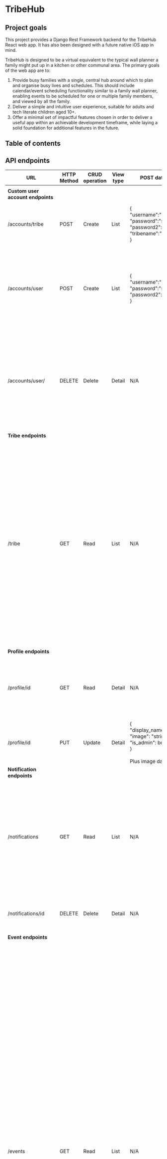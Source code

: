 # TribeHub

## Project goals

This project provides a Django Rest Framework backend for the TribeHub React web app. It has also been designed with a future native iOS app in mind.

TribeHub is designed to be a virtual equivalent to the typical wall planner a family might put up in a kitchen or other communal area. The primary goals of the web app are to:
1) Provide busy families with a single, central hub around which to plan and organise busy lives and schedules. This should include calendar/event scheduling functionality similar to a family wall planner, enabling events to be scheduled for one or multiple family members, and viewed by all the family.
2) Deliver a simple and intuitive user experience, suitable for adults and tech literate children aged 10+. 
3) Offer a minimal set of impactful features chosen in order to deliver a useful app within an achievable development timeframe, while laying a solid foundation for additional features in the future.

## Table of contents

## API endpoints

| **URL**                               | **HTTP Method** | **CRUD operation** | **View type** | **POST data format**                                                                                                                                                                              | **Example output**                                                                                                                                                                                                                                                                                                                                                                                                                                                                                                                                                                                                                                                                                                                                                                                                                                                                                                                                                                                                                                                                                                                                                              | **Notes**                                                                                                                                                                                                                                                                                                                                                                                                                                                                                                                                                                                                                                                                                                                                                                                                                                                                                                                                                                                                                                                                                                                                                                                                                         |
|---------------------------------------|-----------------|--------------------|---------------|---------------------------------------------------------------------------------------------------------------------------------------------------------------------------------------------------|---------------------------------------------------------------------------------------------------------------------------------------------------------------------------------------------------------------------------------------------------------------------------------------------------------------------------------------------------------------------------------------------------------------------------------------------------------------------------------------------------------------------------------------------------------------------------------------------------------------------------------------------------------------------------------------------------------------------------------------------------------------------------------------------------------------------------------------------------------------------------------------------------------------------------------------------------------------------------------------------------------------------------------------------------------------------------------------------------------------------------------------------------------------------------------|-----------------------------------------------------------------------------------------------------------------------------------------------------------------------------------------------------------------------------------------------------------------------------------------------------------------------------------------------------------------------------------------------------------------------------------------------------------------------------------------------------------------------------------------------------------------------------------------------------------------------------------------------------------------------------------------------------------------------------------------------------------------------------------------------------------------------------------------------------------------------------------------------------------------------------------------------------------------------------------------------------------------------------------------------------------------------------------------------------------------------------------------------------------------------------------------------------------------------------------|
|                                       |                 |                    |               |                                                                                                                                                                                                   |                                                                                                                                                                                                                                                                                                                                                                                                                                                                                                                                                                                                                                                                                                                                                                                                                                                                                                                                                                                                                                                                                                                                                                                 |                                                                                                                                                                                                                                                                                                                                                                                                                                                                                                                                                                                                                                                                                                                                                                                                                                                                                                                                                                                                                                                                                                                                                                                                                                   |
| **Custom user <br>account endpoints** |                 |                    |               |                                                                                                                                                                                                   |                                                                                                                                                                                                                                                                                                                                                                                                                                                                                                                                                                                                                                                                                                                                                                                                                                                                                                                                                                                                                                                                                                                                                                                 |                                                                                                                                                                                                                                                                                                                                                                                                                                                                                                                                                                                                                                                                                                                                                                                                                                                                                                                                                                                                                                                                                                                                                                                                                                   |
| /accounts/tribe                       | POST            | Create             | List          | {<br>    "username":"string",<br>    "password":"string",<br>    "password2":"string",<br>    "tribename":"string"<br>}                                                                           | N/A                                                                                                                                                                                                                                                                                                                                                                                                                                                                                                                                                                                                                                                                                                                                                                                                                                                                                                                                                                                                                                                                                                                                                                             | Handles creation of a new user account with 'tribe' admin permissions,<br>creates a new user profile and a new tribe attached to that user.                                                                                                                                                                                                                                                                                                                                                                                                                                                                                                                                                                                                                                                                                                                                                                                                                                                                                                                                                                                                                                                                                       |
| /accounts/user                        | POST            | Create             | List          | {<br>    "username":"string",<br>    "password":"string",<br>    "password2":"string"<br>}                                                                                                        | N/A                                                                                                                                                                                                                                                                                                                                                                                                                                                                                                                                                                                                                                                                                                                                                                                                                                                                                                                                                                                                                                                                                                                                                                             | Only tribe admins have permission for this endpoint.<br>Handles creation of a new user account without tribe admin permissions,<br> creates a new user profile and associates them with the same tribe as the<br>tribe admin who creates the account.                                                                                                                                                                                                                                                                                                                                                                                                                                                                                                                                                                                                                                                                                                                                                                                                                                                                                                                                                                             |
| /accounts/user/                       | DELETE          | Delete             | Detail        | N/A                                                                                                                                                                                               | N/A                                                                                                                                                                                                                                                                                                                                                                                                                                                                                                                                                                                                                                                                                                                                                                                                                                                                                                                                                                                                                                                                                                                                                                             | Handles deletion of the specified user account and profile. If the action is performed <br>by the tribe admin, the tribe and all the user accounts associated with it are also<br>deleted. Action can only be performed by users on their own accounts, and by the tribe<br>admin for user accounts which are part of their tribe.                                                                                                                                                                                                                                                                                                                                                                                                                                                                                                                                                                                                                                                                                                                                                                                                                                                                                                |
| **Tribe endpoints**                   |                 |                    |               |                                                                                                                                                                                                   |                                                                                                                                                                                                                                                                                                                                                                                                                                                                                                                                                                                                                                                                                                                                                                                                                                                                                                                                                                                                                                                                                                                                                                                 |                                                                                                                                                                                                                                                                                                                                                                                                                                                                                                                                                                                                                                                                                                                                                                                                                                                                                                                                                                                                                                                                                                                                                                                                                                   |
| /tribe                                | GET             | Read               | List          | N/A                                                                                                                                                                                               | {<br>    "count": 1,<br><br>    "next": null,<br>    "previous": null,<br>    "results": [<br>        {<br>            "name": "Tribe1",<br>            "users": [<br>                {<br>                    "user_id": 6,<br>                    "display_name": "family1d"<br>                },<br>                {<br>                    "user_id": 5,<br>                    "display_name": "family1c"<br>                },<br>                {<br>                    "user_id": 4,<br>                    "display_name": "family1b"<br>                },<br>                {<br>                    "user_id": 3,<br>                    "display_name": "family1a"<br>                },<br>                {<br>                    "user_id": 2,<br>                    "display_name": "chief1"<br>                }<br>            ]<br>        }<br>    ]<br>}                                                                                                                                                                                                                                                                                           | Lists all the members of the current authenticated user's tribe.<br>Can't be accessed by non-authenticated users.                                                                                                                                                                                                                                                                                                                                                                                                                                                                                                                                                                                                                                                                                                                                                                                                                                                                                                                                                                                                                                                                                                                 |
| **Profile endpoints**                 |                 |                    |               |                                                                                                                                                                                                   |                                                                                                                                                                                                                                                                                                                                                                                                                                                                                                                                                                                                                                                                                                                                                                                                                                                                                                                                                                                                                                                                                                                                                                                 |                                                                                                                                                                                                                                                                                                                                                                                                                                                                                                                                                                                                                                                                                                                                                                                                                                                                                                                                                                                                                                                                                                                                                                                                                                   |
| /profile/id                           | GET             | Read               | Detail        | N/A                                                                                                                                                                                               | {<br><br>    "user": 3,<br>    "username": "family1a",<br>    "display_name": "family1a",<br>    "image": "image/upload/../placeholder_profile_xnpcwj.webp",<br>    "tribe": 1,<br>    "is_admin": false<br>}                                                                                                                                                                                                                                                                                                                                                                                                                                                                                                                                                                                                                                                                                                                                                                                                                                                                                                                                                                   | Retrieves profile details for the user id specified in the URL. Only members of the same <br>tribe as the requested profile can access this data.                                                                                                                                                                                                                                                                                                                                                                                                                                                                                                                                                                                                                                                                                                                                                                                                                                                                                                                                                                                                                                                                                 |
| /profile/id                           | PUT             | Update             | Detail        | {<br>    "display_name": "string",<br>    "image": "string",<br>    "is_admin": bool<br>}<br><br>Plus image data                                                                                  | N/A                                                                                                                                                                                                                                                                                                                                                                                                                                                                                                                                                                                                                                                                                                                                                                                                                                                                                                                                                                                                                                                                                                                                                                             | Updates existing user profiles. This action can only be performer by the user <br>who owns the profile, or the admin of that user's tribe.                                                                                                                                                                                                                                                                                                                                                                                                                                                                                                                                                                                                                                                                                                                                                                                                                                                                                                                                                                                                                                                                                        |
| **Notification endpoints**            |                 |                    |               |                                                                                                                                                                                                   |                                                                                                                                                                                                                                                                                                                                                                                                                                                                                                                                                                                                                                                                                                                                                                                                                                                                                                                                                                                                                                                                                                                                                                                 |                                                                                                                                                                                                                                                                                                                                                                                                                                                                                                                                                                                                                                                                                                                                                                                                                                                                                                                                                                                                                                                                                                                                                                                                                                   |
| /notifications                        | GET             | Read               | List          | N/A                                                                                                                                                                                               | {<br><br>    "count": 1,<br>    "next": null,<br>    "previous": null,<br>    "results": [<br>        {<br>            "id": 90,<br>            "user": 3,<br>            "date_created": "2023-01-12T12:27:46.989644",<br>            "subject": "Violin lesson - change",<br>            "message": "chief1 has made a change to this event.",<br>            "type": "INV",<br>            "event": 53<br>        }<br>    ]<br>}                                                                                                                                                                                                                                                                                                                                                                                                                                                                                                                                                                                                                                                                                                                                            | Lists all notifications for the authenticated user.                                                                                                                                                                                                                                                                                                                                                                                                                                                                                                                                                                                                                                                                                                                                                                                                                                                                                                                                                                                                                                                                                                                                                                               |
| /notifications/id                     | DELETE          | Delete             | Detail        | N/A                                                                                                                                                                                               | N/A                                                                                                                                                                                                                                                                                                                                                                                                                                                                                                                                                                                                                                                                                                                                                                                                                                                                                                                                                                                                                                                                                                                                                                             | Deletes the specified notification.<br>This action can only be performed by the owner of the notification.                                                                                                                                                                                                                                                                                                                                                                                                                                                                                                                                                                                                                                                                                                                                                                                                                                                                                                                                                                                                                                                                                                                        |
| **Event endpoints**                   |                 |                    |               |                                                                                                                                                                                                   |                                                                                                                                                                                                                                                                                                                                                                                                                                                                                                                                                                                                                                                                                                                                                                                                                                                                                                                                                                                                                                                                                                                                                                                 |                                                                                                                                                                                                                                                                                                                                                                                                                                                                                                                                                                                                                                                                                                                                                                                                                                                                                                                                                                                                                                                                                                                                                                                                                                   |
| /events                               | GET             | Read               | List          | N/A                                                                                                                                                                                               | Only one event is included in the example due to the size of the <br>data.<br>{<br><br>    "count": 17,<br>    "next": null,<br>    "previous": null,<br>    "results": [<br>        {<br>            "id": 111,<br>            "user": {<br>                "user_id": 2,<br>                "display_name": "chief1"<br>            },<br>            "tribe": {<br>                "tribe_id": 1,<br>                "tribe_name": "Tribe1"<br>            },<br>            "to": [<br>                {<br>                    "user_id": 4,<br>                    "display_name": "family1b"<br>                },<br>                {<br>                    "user_id": 6,<br>                    "display_name": "family1d"<br>                },<br>                {<br>                    "user_id": 3,<br>                    "display_name": "family1a"<br>                }<br>            ],<br>            "start": "2023-01-20T10:00:00",<br>            "duration": "00:02:00",<br>            "recurrence_type": "TWK",<br>            "subject": "Violin lesson - change",<br>            "category": "EDU",<br>            "accepted": []<br>        }, | Returns all the scheduled events for the tribe to which the authenticated user belongs.<br>If no dates are specified, the next two months events are returned.<br><br>This endpoint programatically generates repeat occurrences where a repeat type has been <br>specified for an event, i.e. repeats are not stored in the database. Repeat occurrences <br>are indicated with a 'recurrence_type' value of 'REC'.<br><br>The following URL parameters are optionally available with this end point:<br><br>from_date=YYYY-MM-DDThh:mm:ss - accepts an ISO8601 format date and returns all events for the tribe from the <br>specified date up until the specified to_date, or for the next two months if no to_date is <br>specified.<br><br>to_date=YYYY-MM-DDThh:mm:ss - accepts an ISO8601 format date and returns all events for the tribe from today <br>or from the specified from_date.<br><br>category=string - accepts a valid category code and returns corresponding events <br><br>to=int - returns events to which the specified user is invited. Users who are not part of the<br>same tribe cannot access this data.<br><br>search=string - returns events where the search term is found in the subject field. |
| /events                               | POST            | Create             | List          | {<br><br>    "to": [id, id...],<br>    "start": "YYYY-MM-DDThh:mm:ss",<br>    "duration": float,<br>    "recurrence_type": "String",<br>    "subject": "String",<br>    "category": "String"<br>} | N/A                                                                                                                                                                                                                                                                                                                                                                                                                                                                                                                                                                                                                                                                                                                                                                                                                                                                                                                                                                                                                                                                                                                                                                             | Creates a new event for the tribe to which the user belongs.<br>Only users in the same tribe as the authenticated user can be invited.<br><br><br>Valid recurrence types are:<br>NON = None<br>WEK = Weekly<br>TWK = Two weekly<br>MON = Monthly<br>YEA = Yearly<br><br>Valid category strings are in events/event_values.py                                                                                                                                                                                                                                                                                                                                                                                                                                                                                                                                                                                                                                                                                                                                                                                                                                                                                                      |
| /events/id                            | GET             | Read               | List          | N/A                                                                                                                                                                                               | Returns a single event with the same format as the event within the <br>results list for the events/ list endpoint above.                                                                                                                                                                                                                                                                                                                                                                                                                                                                                                                                                                                                                                                                                                                                                                                                                                                                                                                                                                                                                                                       | Returns details of a single event. Data is restricted to users who are members of the tribe <br>with which the event associated.                                                                                                                                                                                                                                                                                                                                                                                                                                                                                                                                                                                                                                                                                                                                                                                                                                                                                                                                                                                                                                                                                                  |
| /events/id                            | PUT             | Update             | Detail        | {<br><br>    "to": [id, id...],<br>    "start": "YYYY-MM-DDThh:mm:ss",<br>    "duration": float,<br>    "recurrence_type": "String",<br>    "subject": "String",<br>    "category": "String"<br>} | N/A                                                                                                                                                                                                                                                                                                                                                                                                                                                                                                                                                                                                                                                                                                                                                                                                                                                                                                                                                                                                                                                                                                                                                                             | Updates details of an existing event. This action is restricted to the user who created the <br>event and the tribe admin.                                                                                                                                                                                                                                                                                                                                                                                                                                                                                                                                                                                                                                                                                                                                                                                                                                                                                                                                                                                                                                                                                                        |
| /events/id                            | DELETE          | Delete             | Detail        | N/A                                                                                                                                                                                               | N/A                                                                                                                                                                                                                                                                                                                                                                                                                                                                                                                                                                                                                                                                                                                                                                                                                                                                                                                                                                                                                                                                                                                                                                             | Deletes the specified event. This action is restricted to the user who created the <br>event and the tribe admin.                                                                                                                                                                                                                                                                                                                                                                                                                                                                                                                                                                                                                                                                                                                                                                                                                                                                                                                                                                                                                                                                                                                 |
| /events/response/id                   | PUT             | Update             | Detail        | {<br>    "event_response":"accept" OR "decline"<br>}                                                                                                                                              | N/A                                                                                                                                                                                                                                                                                                                                                                                                                                                                                                                                                                                                                                                                                                                                                                                                                                                                                                                                                                                                                                                                                                                                                                             | Records the authenticated user as having accepted or declined an invitation to <br>the specified event. Returns an error message if the user was not invited.                                                                                                                                                                                                                                                                                                                                                                                                                                                                                                                                                                                                                                                                                                                                                                                                                                                                                                                                                                                                                                                                     |
| **Contact endpoints**                 |                 |                    |               |                                                                                                                                                                                                   |                                                                                                                                                                                                                                                                                                                                                                                                                                                                                                                                                                                                                                                                                                                                                                                                                                                                                                                                                                                                                                                                                                                                                                                 |                                                                                                                                                                                                                                                                                                                                                                                                                                                                                                                                                                                                                                                                                                                                                                                                                                                                                                                                                                                                                                                                                                                                                                                                                                   |
| /contacts                             | GET             | Read               | List          | N/A                                                                                                                                                                                               | Only one contact is shown in the example due to the size of the<br>data.<br>{<br><br>    "count": 2,<br>    "next": null,<br>    "previous": null,<br>    "results": [<br>        {<br>            "id": 21,<br>            "tribe": {<br>                "tribe_id": 3,<br>                "tribe_name": "Tribe2"<br>            },<br>            "category": "Dentist",<br>            "title": "Dr",<br>            "first_name": "Raymond",<br>            "last_name": "Cartwright",<br>            "phone": "01929 747747",<br>            "email": "<br>rcartwright@thepractice.co.uk<br>"<br>        },                                                                                                                                                                                                                                                                                                                                                                                                                                                                                                                                                                | Returns all the contacts for the authenticated user's tribe.                                                                                                                                                                                                                                                                                                                                                                                                                                                                                                                                                                                                                                                                                                                                                                                                                                                                                                                                                                                                                                                                                                                                                                      |
| /contacts                             | POST            | Create             | List          | {<br>    "category": "String",<br>    "title": "String",<br>    "first_name": "String",<br>    "last_name": "String",<br>    "phone": "String",<br>    "email": "String"<br>}                     | N/A                                                                                                                                                                                                                                                                                                                                                                                                                                                                                                                                                                                                                                                                                                                                                                                                                                                                                                                                                                                                                                                                                                                                                                             | Creates a new contact for the authenticated user's tribe. This action is restricted to tribe admins.                                                                                                                                                                                                                                                                                                                                                                                                                                                                                                                                                                                                                                                                                                                                                                                                                                                                                                                                                                                                                                                                                                                              |
| /contacts/id                          | PUT             | Update             | Detail        | {<br>    "category": "String",<br>    "title": "String",<br>    "first_name": "String",<br>    "last_name": "String",<br>    "phone": "String",<br>    "email": "String"<br>}                     | N/A                                                                                                                                                                                                                                                                                                                                                                                                                                                                                                                                                                                                                                                                                                                                                                                                                                                                                                                                                                                                                                                                                                                                                                             | Updates details of an existing contact for the user's tribe.<br>This action is restricted to tribe admins.                                                                                                                                                                                                                                                                                                                                                                                                                                                                                                                                                                                                                                                                                                                                                                                                                                                                                                                                                                                                                                                                                                                        |
| /contacts/id                          | DELETE          | Delete             | Detail        | N/A                                                                                                                                                                                               | N/A                                                                                                                                                                                                                                                                                                                                                                                                                                                                                                                                                                                                                                                                                                                                                                                                                                                                                                                                                                                                                                                                                                                                                                             | Delete the specified contact. This action is restricted to the admin of the tribe <br>to which the contact is associated.                                                                                                                                                                                                                                                                                                                                                                                                                                                                                                                                                                                                                                                                                                                                                                                                                                                                                                                                                                                                                                                                                                         |


### Data models

### Endpoints

## Frameworks, libraries and dependencies
**Need to provide rationale for choices**

### Cloudinary Storage

### dj-all-auth

### dj-rest-auth

### djangorestframework-simplejwt

### dj-database-url

### psychopg2

### python-dateutil

This is a pre-requisite for django-recurrence

### django-recurrence

### django-filter

### django-cors-headers

## Testing

### Manual testing

### Automated testing

**TO BE COMPLETED**

### Python validation

### Resolved bugs

- During testing, it became apparent that a user could not create a calendar event with no other members of the tribe invited (i.e. events only for themselves), because the `to` field on the `Event` model defaulted to not allowing null values. This was fixed by adding `null=True` and `blank=True` arguments to the model.
- Testing also revealed that the programatically generated events returned as repeat occurences included the currently authenticated user rather than the user who created the event as the owner. This was fixed by changing two variables in `events/utils.py`.
- Testing demonstrated that sending using an id for a non-existent event object for the `events/response/<id>` endpoint resulted in an uncaught exception. Try...except blocks were added to  the EventResponse class in `events/views.py` to ensure any references to non-existent events are handled gracefully alongside permission related errors, and that appropriate HTTP status codes are returned for each class of error.

### Unresolved bugs

- The `perform_create` method of the `ListCreate` generic view is overriden in `contacts/views.py`. Django did not seem to respond correctly to custom permission classes when this method is overriden, meaning that unauthorised users (i.e. authenticated users without tribe admin status) were able create new contacts. It was verified that the relevant custom permission classes were being called and returning the correct values, and it remains uncertain whether this issue is due to a bug in Django Rest Framework or in this project. The issue was overcome by manually checking the status of the user, but given more time it would be good to look into this further and revert to correct use of permission classes if possible.

## Deployment

## Credits

### Code

- How to fully define a field within an array field from [Stack Overflow](https://stackoverflow.com/questions/41180829/arrayfield-missing-1-required-positional-argument)
- Technique to limit the size of image uploads to cloudinary adapted from this [Cloudinary](https://support.cloudinary.com/hc/en-us/community/posts/360009752479-How-to-resize-before-uploading-pictures-in-Django) support article
- Replacement for deprecated `django.conf.urls.url()` implemented as per this [StackOverflow article](https://stackoverflow.com/questions/70319606/importerror-cannot-import-name-url-from-django-conf-urls-after-upgrading-to)
- Approach to creating a string representation of a many to many field in the Django admin panel from https://stackoverflow.com/questions/18108521/many-to-many-in-list-display-django
- Technique to create a custom filter for date ranges using django-filters adapted from this [StackOverflow article](https://stackoverflow.com/questions/37183943/django-how-to-filter-by-date-with-django-rest-framework)
- How to access URL arguments as kwargs in generic APIViews from this [StackOverflow article](https://stackoverflow.com/questions/51042871/how-to-access-url-kwargs-in-generic-api-views-listcreateapiview-to-be-more-spec)
- How to filter on many-to-many fields is from this [StackOverflow article](https://stackoverflow.com/questions/4507893/django-filter-many-to-many-with-contains)
- Technique to use Python pattern matching as case statements from this [StackOverflow article](https://stackoverflow.com/questions/11479816/what-is-the-python-equivalent-for-a-case-switch-statement)
- Technique to override model `save()` method to programatically set the value of fields based on the value of other fields from this [StackOverflow article]:(https://stackoverflow.com/questions/11479816/what-is-the-python-equivalent-for-a-case-switch-statement)
- Approach to obtaining the current user context within a model serializer from [Stackoverflow](https://stackoverflow.com/questions/30203652/how-to-get-request-user-in-django-rest-framework-serializer)
- Technique to use different serializers depending on HTTP request type within the same generic class view from [Stackoverflow](https://stackoverflow.com/questions/22616973/django-rest-framework-use-different-serializers-in-the-same-modelviewset)

In addition, the following documentation was extensively referenced throughout development:

- Django documentation
- Django Rest Framework documentation
- django-filter documentation
- django-recurrence documentation
- Python datetime documentation

